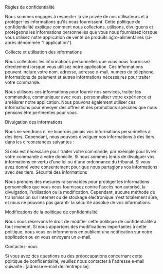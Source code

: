 Règles de confidentialité

Nous sommes engagés à respecter la vie privée de nos utilisateurs et à protéger les informations qu'ils nous fournissent. Cette politique de confidentialité explique comment nous collectons, utilisons, divulguons et protégeons les informations personnelles que vous nous fournissez lorsque vous utilisez notre application de vente de produits agro-alimentaires (ci-après dénommée "l'application").

Collecte et utilisation des informations

Nous collectons les informations personnelles que vous nous fournissez directement lorsque vous utilisez notre application. Ces informations peuvent inclure votre nom, adresse, adresse e-mail, numéro de téléphone, informations de paiement et autres informations nécessaires pour traiter votre commande.

Nous utilisons ces informations pour fournir nos services, traiter les commandes, communiquer avec vous, personnaliser votre expérience et améliorer notre application. Nous pouvons également utiliser ces informations pour envoyer des offres et des promotions spéciales que nous pensons être pertinentes pour vous.

Divulgation des informations

Nous ne vendrons ni ne louerons jamais vos informations personnelles à des tiers. Cependant, nous pouvons divulguer vos informations à des tiers dans les circonstances suivantes :

Si cela est nécessaire pour traiter votre commande, par exemple pour livrer votre commande à votre domicile.
Si nous sommes tenus de divulguer vos informations en vertu d'une loi ou d'une ordonnance du tribunal.
Si vous avez donné votre consentement pour que nous partagions vos informations avec des tiers.
Sécurité des informations

Nous prenons des mesures raisonnables pour protéger les informations personnelles que vous nous fournissez contre l'accès non autorisé, la divulgation, l'utilisation ou la modification. Cependant, aucune méthode de transmission sur Internet ou de stockage électronique n'est totalement sûre, et nous ne pouvons pas garantir la sécurité absolue de vos informations.

Modifications de la politique de confidentialité

Nous nous réservons le droit de modifier cette politique de confidentialité à tout moment. Si nous apportons des modifications importantes à cette politique, nous vous en informerons en publiant une notification sur notre application ou en vous envoyant un e-mail.

Contactez-nous

Si vous avez des questions ou des préoccupations concernant cette politique de confidentialité, veuillez nous contacter à l'adresse e-mail suivante : [adresse e-mail de l'entreprise].
